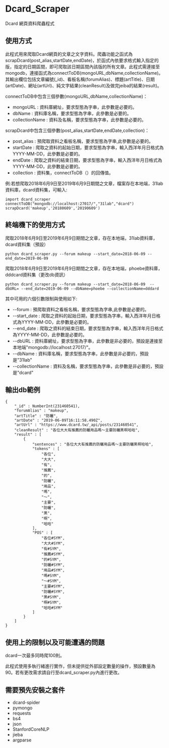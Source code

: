 
# Dcard_Scraper

Dcard 網頁資料爬蟲程式

## 使用方式

此程式用來爬取Dcard網頁的文章之文字資料。爬蟲功能之函式為scrapDcard(post_alias,startDate,endDate)，於函式內依要求格式輸入指定的版，指定的日期區間，即可爬取該日期區間內該版的所有文章。此程式需連接至mongodb，連接函式為connectToDB(mongoURL,dbName,collectionName)。其輸出欄位包括文章編號(_id)、看板名稱(forumAlias)、標題(artTitle)、日期(artDate)、網址(artUrl)、純文字結果(cleanResult)及做完jeiba的結果(result)。

 connectToDB中包含三個參數(mongoURL,dbName,collectionName)：
* mongoURL : 資料庫網址，要求型態為字串，此參數是必要的。
* dbName : 資料庫名稱，要求型態為字串，此參數是必要的。
* collectionName : 資料及名稱，要求型態為字串，此參數是必要的。

scrapDcard中包含三個參數(post_alias,startDate,endDate,collection)：
* post_alias : 預爬取資料之看板名稱，要求型態為字串,此參數是必要的。
* startDate : 爬取之資料的起始日期，要求型態為字串，輸入西洋年月日格式為YYYY-MM-DD，此參數是必要的。
* endDate : 爬取之資料的結束日期，要求型態為字串，輸入西洋年月日格式為YYYY-MM-DD，此參數是必要的。
* collection : 資料集，connectToDB（）的回傳值。

例:若想爬取2018年6月9日至2019年6月9日期間之文章，檔案存在本地端，31lab資料庫，dcard資料集，可輸入:

    import dcard_scraper
    connectToDB("mongodb://localhost:27017/","31lab","dcard")
    scrapDcard('makeup','20180609','20190609')

## 終端機下的使用方式

爬取2018年6月9日至2019年6月9日期間之文章，存在本地端，31lab資料庫，dcard資料集（預設）

    python dcard_scraper.py --forum makeup --start_date=2018-06-09 --end_date=2019-06-09

爬取2018年6月9日至2019年6月9日期間之文章，存在本地端，phoebe資料庫，dddcard資料集（更改db資訊）

    python dcard_scraper.py --forum makeup --start_date=2018-06-09  --dbURL= --end_date=2019-06-09 --dbName=phoebe --collectionName=dddard

其中可用的六個引數限制與使用如下:
* --forum : 預爬取資料之看板名稱，要求型態為字串,此參數是必要的。
* --start_date : 爬取之資料的起始日期，要求型態為字串，輸入西洋年月日格式為YYYY-MM-DD，此參數是必要的。
* --end_date : 爬取之資料的結束日期，要求型態為字串，輸入西洋年月日格式為YYYY-MM-DD，此參數是必要的。
* --dbURL : 資料庫網址，要求型態為字串，此參數是非必要的，預設是連接至本地端"mongodb://localhost:27017/"。
* --dbName : 資料庫名稱，要求型態為字串，此參數是非必要的，預設是"31lab"
* --collectionName : 資料及名稱，要求型態為字串，此參數是非必要的，預設是"dcard"

## 輸出db範例

    { 
        "_id" : NumberInt(231460541), 
        "forumAlias" : "makeup", 
        "artTitle" : "防曬", 
        "artDate" : "2019-06-09T16:11:58.490Z", 
        "artUrl" : "https://www.dcard.tw/_api/posts/231460541", 
        "cleanResult" : "各位大大有推薦的防曬用品嗎～主要防曬黑啊哈哈", 
        "result" : [
            {
                "sentences" : "各位大大有推薦的防曬用品嗎～主要防曬黑啊哈哈", 
                "tokens" : [
                    "各位", 
                    "大大", 
                    "有", 
                    "推薦", 
                    "的", 
                    "防曬", 
                    "用品", 
                    "嗎", 
                    "～", 
                    "主要", 
                    "防曬", 
                    "黑", 
                    "啊", 
                    "哈哈"
                ], 
                "POS" : [
                    "各位#SYM", 
                    "大大#SYM", 
                    "有#SYM", 
                    "推薦#SYM", 
                    "的#SYM", 
                    "防曬#SYM", 
                    "用品#SYM", 
                    "嗎#SYM", 
                    "～#SYM", 
                    "主要#SYM", 
                    "防曬#SYM", 
                    "黑#SYM", 
                    "啊#SYM", 
                    "哈哈#SYM"
                ]
            }
        ]
    }

## 使用上的限制以及可能遭遇的問題

dcard一次最多同時爬100則。

此程式使用多執行緒進行實作，但未提供從外部設定數量的操作，預設數量為90。若有更改需求請自行至dcard_scraper.py內進行更改。

## 需要預先安裝之套件

* dcard-spider
* pymongo
* requests
* bs4
* json
* StanfordCoreNLP
* jieba
* argparse


```python

```
